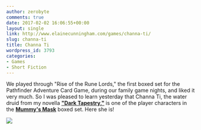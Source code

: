 ```yaml
---
author: zerobyte
comments: true
date: 2017-02-02 16:06:55+00:00
layout: single
link: http://www.elainecunningham.com/games/channa-ti/
slug: channa-ti
title: Channa Ti
wordpress_id: 3793
categories:
- Games
- Short Fiction
---
```


We played through "Rise of the Rune Lords," the first boxed set for the Pathfinder Adventure Card Game, during our family game nights, and liked it very much. So I was pleased to learn yesterday that Channa Ti, the water druid from my novella [**"Dark Tapestry,"**](http://paizo.com/products/btpy8k9m?Pathfinder-Tales-Dark-Tapestry-ePub) is one of the player characters in the [**Mummy's Mask**](http://paizo.com/products/btpy9mbg?Pathfinder-Adventure-Card-Game-Mummys-Mask-Base-Set) boxed set. Here she is!

[![](http://www.elainecunningham.com/wp-content/uploads/2017/02/ChannaTiCharacter.jpg)](http://www.elainecunningham.com/wp-content/uploads/2017/02/ChannaTiCharacter.jpg)


